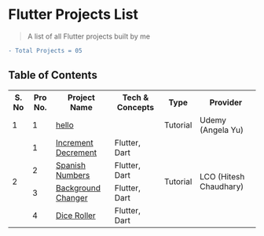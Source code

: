 # Flutter Projects List
> A list of all Flutter projects built by me

```diff
- Total Projects = 05
```
## Table of Contents

<table>
<!-- Table heading starts -->
  <tr>
    <th>S. No</th>
    <th>Pro No.</th>
    <th>Project Name</th>
    <th>Tech & Concepts</th>
    <th>Type</th>
    <th>Provider</th>
  </tr>
<!-- table body starts -->



<!-- by Udemy(Angela Yu) -->
  <tr>    
    <td>1</td>
    <td>1</td>
    <td>
        <a href="">hello</a>
    </td>
    <td></td>
    <td>Tutorial</td>
    <td>Udemy (Angela Yu)</td>
  </tr>



<!-- by LCO (Hitesh Chaudhary) -->  
  <tr>    
    <td rowspan=4>2</td>
    <td>1</td>
    <td>
        <a href="https://github.com/Rahullkumr/Flutter-Projects/tree/main/1Incremnt_decremnt">Increment Decrement</a>
    </td>
    <td>Flutter, Dart</td>
    <td rowspan=4>Tutorial</td>
    <td rowspan=4>LCO (Hitesh Chaudhary)</td>
  </tr>

  <tr>
    <td>2</td>
    <td>
        <a href="https://github.com/Rahullkumr/Flutter-Projects/tree/main/2Spanish_Nos">Spanish Numbers</a>
    </td>
    <td>Flutter, Dart</td>
  </tr>

  <tr>
    <td>3</td>
    <td>
        <a href="https://github.com/Rahullkumr/Flutter-Projects/tree/main/3Bg_Changer">Background Changer</a>
    </td>
    <td>Flutter, Dart</td>
  </tr>

  <tr>
    <td>4</td>
    <td>
        <a href="https://github.com/Rahullkumr/Flutter-Projects/tree/main/4Dice_Roller">Dice Roller</a>
    </td>
    <td>Flutter, Dart</td>
  </tr>